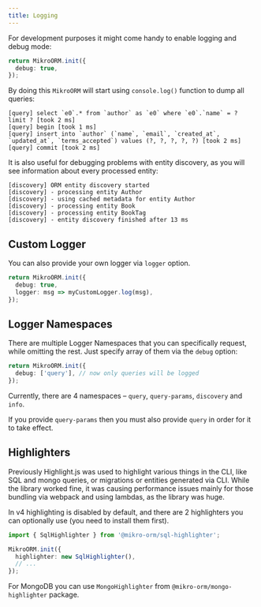 ```yaml
---
title: Logging
---
```


For development purposes it might come handy to enable logging and debug mode:

```typescript
return MikroORM.init({
  debug: true,
});
```

By doing this `MikroORM` will start using `console.log()` function to dump all queries:

```
[query] select `e0`.* from `author` as `e0` where `e0`.`name` = ? limit ? [took 2 ms]
[query] begin [took 1 ms]
[query] insert into `author` (`name`, `email`, `created_at`, `updated_at`, `terms_accepted`) values (?, ?, ?, ?, ?) [took 2 ms]
[query] commit [took 2 ms]
```

It is also useful for debugging problems with entity discovery, as you will see information
about every processed entity:

```
[discovery] ORM entity discovery started
[discovery] - processing entity Author
[discovery] - using cached metadata for entity Author
[discovery] - processing entity Book
[discovery] - processing entity BookTag
[discovery] - entity discovery finished after 13 ms
```

## Custom Logger

You can also provide your own logger via `logger` option. 

```typescript
return MikroORM.init({
  debug: true,
  logger: msg => myCustomLogger.log(msg),
});
```

## Logger Namespaces

There are multiple Logger Namespaces that you can specifically request, while omitting the rest.
Just specify array of them via the `debug` option:

```typescript
return MikroORM.init({
  debug: ['query'], // now only queries will be logged
});
```

Currently, there are 4 namespaces – `query`, `query-params`, `discovery` and `info`.

If you provide `query-params` then you must also provide `query` in order for it to take effect.

## Highlighters

Previously Highlight.js was used to highlight various things in the CLI, 
like SQL and mongo queries, or migrations or entities generated via CLI.
While the library worked fine, it was causing performance issues mainly 
for those bundling via webpack and using lambdas, as the library was huge.

In v4 highlighting is disabled by default, and there are 2 highlighters 
you can optionally use (you need to install them first).

```typescript
import { SqlHighlighter } from '@mikro-orm/sql-highlighter';

MikroORM.init({
  highlighter: new SqlHighlighter(),
  // ...
});
```

For MongoDB you can use `MongoHighlighter` from `@mikro-orm/mongo-highlighter` 
package.
